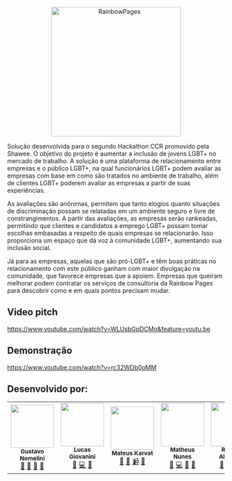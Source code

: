 <p align="center" width=400>
  <img src="https://res.cloudinary.com/nunes/image/upload/v1631043973/68747470733a2f2f692e706f7374696d672e63632f56367762716a626d2f4c4f474f2d414c5048412d66696e616c2e706e67_1_d0eojv.png" min-width="300px" max-width="300px" width="300px" align="center" alt="RainbowPages">
</p>
Solução desenvolvida para o segundo Hackathon CCR promovido pela Shawee. O objetivo do projeto é aumentar a inclusão de jovens LGBT+ no mercado de trabalho. A solução é uma plataforma de relacionamento entre empresas e o público LGBT+, na qual funcionários LGBT+ podem avaliar as empresas com base em como são tratados no ambiente de trabalho, além de clientes LGBT+ poderem avaliar as empresas a partir de suas experiências. 

As avaliações são anônimas, permitem que tanto elogios quanto situações de discriminação possam se relatadas em um ambiente seguro e livre de constrangimentos. A partir das avaliações, as empresas serão rankeadas, permitindo que clientes e candidatos a emprego LGBT+ possam tomar escolhas embasadas a respeito de quais empresas se relacionarão. Isso proporciona um espaço que dá voz à comunidade LGBT+, aumentando sua inclusão social. 

Já para as empresas, aquelas que são pró-LGBT+ e têm boas práticas no relacionamento com este público ganham com maior divulgação na comunidade, que favorece empresas que a apoiem. Empresas que queiram melhorar podem contratar os serviços de consultoria da Rainbow Pages para descobrir como e em quais pontos precisam mudar.

## Video pitch

https://www.youtube.com/watch?v=WLUsbGpDCMo&feature=youtu.be

## Demonstração

https://www.youtube.com/watch?v=rc32WDb0pMM

## Desenvolvido por:

<table>
    <tr>
      <td align="center">
        <a href="https://github.com/gustavo-nomelini">
          <img src="https://avatars.githubusercontent.com/u/72272273?v=4?s=100" width="100px;" alt="" />
          <br />
          <sub>
            <b>Gustavo Nomelini</b>
          </sub>
        </a>
        <br />
        <a href="https://github.com/matheusnunesismael/RainbowPages/commits?author=gustavo-nomelini"
          title="Ideas & Planning">🤔</a>
        <a href="https://github.com/matheusnunesismael/RainbowPages/commits?author=lukcaas"
          title="gustavo-nomelini">🎨</a>
        <a href="https://github.com/matheusnunesismael/RainbowPages/commits?author=gustavo-nomelini"
          title="Business">💼</a>
        <a href="https://github.com/matheusnunesismael/RainbowPages/commits?author=gustavo-nomelini"
          title="Documentation">📖</a>
      </td>
      <td align="center">
        <a href="https://github.com/lukcaas">
          <img src="https://avatars.githubusercontent.com/u/45735266?v=4?s=100" width="100px;" alt="" />
          <br />
          <sub>
            <b>Lucas Giovanini</b>
          </sub>
        </a>
        <br />
        <a href="https://github.com/matheusnunesismael/RainbowPages/commits?author=lukcaas"
          title="Ideas & Planning">🤔</a>
        <a href="https://github.com/matheusnunesismael/RainbowPages/commits?author=lukcaas" title="Code">💻</a>
        <a href="https://github.com/matheusnunesismael/RainbowPages/commits?author=lukcaas" title="Design">🎨</a>
      </td>
      <td align="center">
        <a href="https://github.com/MahatKC">
          <img src="https://avatars.githubusercontent.com/u/38925865?v=4?s=100" width="100px;" alt="" />
          <br />
          <sub>
            <b>Mateus Karvat</b>
          </sub>
        </a>
        <br />
        <a href="https://github.com/matheusnunesismael/RainbowPages/commits?author=MahatKC"
          title="Ideas & Planning">🤔</a>
        <a href="https://github.com/matheusnunesismael/RainbowPages/commits?author=MahatKC" title="Business">💼</a>
        <a href="https://github.com/matheusnunesismael/RainbowPages/commits?author=MahatKC" title="Videos">📹</a>
        <a href="https://github.com/matheusnunesismael/RainbowPages/commits?author=MahatKC" title="Documentation">📖</a>
      </td>
      <td align="center">
        <a href="https://github.com/matheusnunesismael">
          <img src="https://avatars.githubusercontent.com/u/32654785?v=4?s=100" width="100px;" alt="" />
          <br />
          <sub>
            <b>Matheus Nunes</b>
          </sub>
        </a>
        <br />
        <a href="https://github.com/matheusnunesismael/RainbowPages/commits?author=matheusnunesismael"
          title="Ideas & Planning">🤔</a>
        <a href="https://github.com/matheusnunesismael/RainbowPages/commits?author=matheusnunesismael"
          title="Code">💻</a>
        <a href="https://github.com/matheusnunesismael/RainbowPages/commits?author=matheusnunesismael"
          title="Documentation">📖</a>
        <a href="https://github.com/matheusnunesismael/RainbowPages/commits?author=matheusnunesismael"
          title="Design">🎨</a>
      </td>
      <td align="center">
        <a href="https://github.com/robertaalcantara">
          <img src="https://avatars.githubusercontent.com/u/45802825?v=4?s=100" width="100px;" alt="" />
          <br />
          <sub>
            <b>Roberta Alcantara</b>
          </sub>
        </a>
        <br />
        <a href="https://github.com/matheusnunesismael/RainbowPages/commits?author=robertaalcantara"
          title="Ideas & Planning">🤔</a>
        <a href="https://github.com/matheusnunesismael/RainbowPages/commits?author=robertaalcantara"
          title="Business">💼</a>
        <a href="https://github.com/matheusnunesismael/RainbowPages/commits?author=robertaalcantara"
          title="Videos">📹</a>
        <a href="https://github.com/matheusnunesismael/RainbowPages/commits?author=robertaalcantara"
          title="Documentation">📖</a>
      </td>
    </tr>
  </table>
